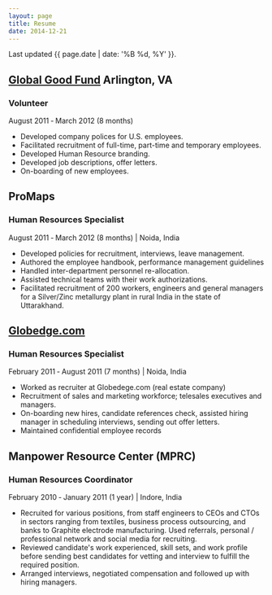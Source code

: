 ```yaml
---
layout: page
title: Resume
date: 2014-12-21
---
```


<p class="message">
  Last updated {{  page.date | date: '%B %d, %Y' }}. 
</p>

## [Global Good Fund](http://www.globalgoodfund.org) <span class="post-date">Arlington, VA</span>
### Volunteer
<div class="post-date">August 2011 &dash;  March 2012 (8 months)</div>

* Developed company polices for U.S. employees.
* Facilitated recruitment of full-time, part-time and temporary employees.
* Developed Human Resource branding.
* Developed job descriptions, offer letters.
* On-boarding of new employees.

## ProMaps
### Human Resources Specialist
<div class="post-date">August 2011 &dash;  March 2012 (8 months) &#124; Noida, India</div>

* Developed policies for recruitment, interviews, leave management.
* Authored the employee handbook, performance management guidelines
* Handled inter-department personnel re-allocation.
* Assisted technical teams with their work authorizations.
* Facilitated recruitment of 200 workers, engineers and general managers for a Silver/Zinc metallurgy plant in rural India in the state of Uttarakhand.

## [Globedge.com](http://www.globaledgesoft.com)
### Human Resources Specialist
<div class="post-date">February 2011 &dash;  August 2011 (7 months) &#124; Noida, India</div>

* Worked as recruiter at Globedege.com (real estate company)
* Recruitment of sales and marketing workforce; telesales executives and managers.
* On-boarding new hires, candidate references check, assisted hiring manager in scheduling interviews, sending out offer letters.
* Maintained confidential employee records

## Manpower Resource Center (MPRC)
### Human Resources Coordinator
<div class="post-date">February 2010 &dash; January 2011 (1 year) &#124; Indore, India</div>

* Recruited for various positions, from staff engineers to CEOs and CTOs in sectors ranging from textiles, business process outsourcing, and banks to Graphite electrode manufacturing. Used referrals, personal / professional network and social media for recruiting.
* Reviewed candidate's work experienced, skill sets, and work profile before sending best candidates for vetting and interview to fulfill the required position.
* Arranged interviews, negotiated compensation and followed up with hiring managers.
